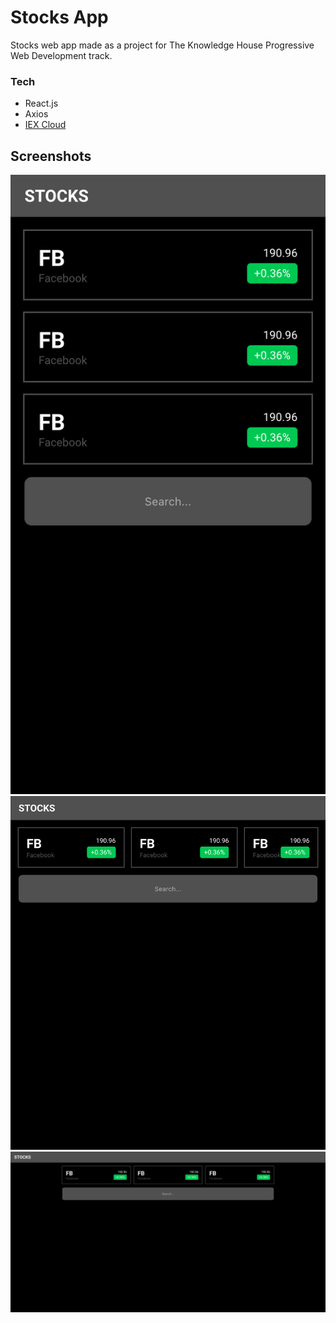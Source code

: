 # Stocks App

Stocks web app made as a project for The Knowledge House Progressive Web Development track.

### Tech
- React.js
- Axios
- [IEX Cloud](https://iexcloud.io/)

## Screenshots
![mobile screenshot](./assets/mobile.png)
![tablet screenshot](./assets/tablet.png)
![laptop screenshot](./assets/laptop.png)